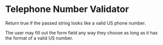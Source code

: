 # Telephone Number Validator
Return true if the passed string looks like a valid US phone number.

The user may fill out the form field any way they choose as long as it has the format of a valid US number. 